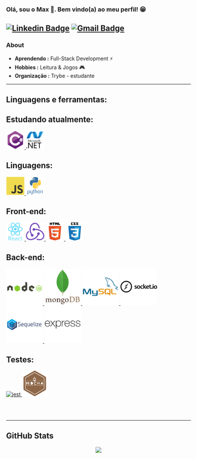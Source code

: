 ### Olá, sou o Max 👋. Bem vindo(a) ao meu perfil! 😁
[![Linkedin Badge](https://img.shields.io/badge/-Max_Rudim-blue?style=flat-square&logo=Linkedin&logoColor=white&link=https://www.linkedin.com/in/max-rudim///)](https://www.linkedin.com/in/max-rudim//) [![Gmail Badge](https://img.shields.io/badge/-max.hermsdorff@gmail.com-c14438?style=flat-square&logo=Gmail&logoColor=white&link=mailto:max.hermsdorff@gmail.com)](mailto:max.hermsdorff@gmail.com)
---------------------------------------------------------------------------------------------------------------------------------------------------------------------------------
### About

-  **Aprendendo :** Full-Stack Development :zap:
-  **Hobbies :** Leitura & Jogos 🎮
-  **Organização :** Trybe - estudante

---------------------------------------------------------------------------------------------------------------------------------------------------------------------------------
## Linguagens e ferramentas:
<p align="left">
  <h2>Estudando atualmente:</h2>
  <a href="https://docs.microsoft.com/pt-br/dotnet/csharp/" target="_blank"> <img src="https://github.com/devicons/devicon/blob/master/icons/csharp/csharp-original.svg" alt="csharp" width="50" height="50"/> </a>
  <a href="https://docs.microsoft.com/pt-br/dotnet/" target="_blank"> <img src="https://github.com/devicons/devicon/blob/master/icons/dot-net/dot-net-original-wordmark.svg" alt="dot-net" width="50" height="50"/> </a>
  
  <h2>Linguagens:</h2>
   <a href="https://developer.mozilla.org/en-US/docs/Web/JavaScript" target="_blank"> <img src="https://raw.githubusercontent.com/devicons/devicon/master/icons/javascript/javascript-original.svg" alt="javascript" width="50" height="50"/> </a>
   <a href="https://www.python.org/doc/" target="_blank"> <img src="https://github.com/devicons/devicon/blob/master/icons/python/python-original-wordmark.svg" alt="python" width="50" height="50"/> </a>
   
  <h2>Front-end:</h2>
  <a href="https://reactjs.org/" target="_blank"> <img src="https://raw.githubusercontent.com/devicons/devicon/master/icons/react/react-original-wordmark.svg" alt="react" width="50" height="50"/> </a>
  <a href="https://redux.js.org/" target="_blank"> <img src="https://raw.githubusercontent.com/devicons/devicon/master/icons/redux/redux-original.svg" alt="redux" width="50" height="50"/> </a>
  <a href="https://www.w3.org/html/" target="_blank"> <img src="https://raw.githubusercontent.com/devicons/devicon/master/icons/html5/html5-original-wordmark.svg" alt="html5" width="50" height="50"/> </a>
  <a href="https://www.w3schools.com/css/" target="_blank"> <img src="https://raw.githubusercontent.com/devicons/devicon/master/icons/css3/css3-original-wordmark.svg" alt="css3" width="50" height="50"/> </a>
  
  <h2>Back-end:</h2>
  <a href="https://nodejs.org/en/" target="_blank"> <img src="https://raw.githubusercontent.com/devicons/devicon/master/icons/nodejs/nodejs-original-wordmark.svg" alt="node" width="100" height="100"/> </a>
  <a href="https://www.mongodb.com/" target="_blank"> <img src="https://raw.githubusercontent.com/devicons/devicon/master/icons/mongodb/mongodb-original-wordmark.svg" alt="mongoDb" width="100" height="100"/> </a>
  <a href="https://www.mysql.com/" target="_blank"> <img src="https://raw.githubusercontent.com/devicons/devicon/master/icons/mysql/mysql-original-wordmark.svg" alt="mysql" width="100" height="100"/> </a>
  <a href="https://socket.io/docs/v4/" target="_blank"> <img src="https://raw.githubusercontent.com/devicons/devicon/master/icons/socketio/socketio-original-wordmark.svg" alt="socket io" width="100" height="100"/> </a>
   <a href="https://sequelize.org/" target="_blank"> <img src="https://raw.githubusercontent.com/devicons/devicon/master/icons/sequelize/sequelize-original-wordmark.svg" alt="sequelize" width="100" height="100"/> </a>
  <a href="https://expressjs.com/" target="_blank"> <img src="https://raw.githubusercontent.com/devicons/devicon/master/icons/express/express-original-wordmark.svg" alt="mysql" width="100" height="100"/> </a>
  
  <h2>Testes:</h2>
  <a href="https://jestjs.io" target="_blank"> <img src="https://www.vectorlogo.zone/logos/jestjsio/jestjsio-icon.svg" alt="jest" width="70" height="70 </a>
  <a href="https://mochajs.org/" target="_blank"> <img src="https://raw.githubusercontent.com/devicons/devicon/master/icons/mocha/mocha-plain.svg" alt="mocha" width="70" height="70"/> </a>
</p>
  
<br>
<br>

---------------------------------------------------------------------------------------------------------------------------------------------------------------------------------
## GitHub Stats
<div align="center">
  <a href="https://github.com/MaxRudim">
    <img height="180em" src="https://github-readme-stats.vercel.app/api?username=MaxRudim&show_icons=true&theme=dark&include_all_commits=true&count_private=true"/>
  </a>
</div>

